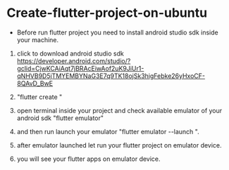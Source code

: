 # Create-flutter-project-on-ubuntu

* Before run flutter project you need to install android studio sdk inside your machine.
1. click to download android studio sdk https://developer.android.com/studio/?gclid=CjwKCAiAqt7jBRAcEiwAof2uK9JiUr1-qNHVB9D5jTMYEMBYNaG3E7q9TK18ojSk3higFebke26yHxoCF-8QAvD_BwE 

1. "flutter create <project name>"
  
2. open terminal inside your project and check available emulator of your android sdk "flutter emulator"

3. and then run launch your emulator "flutter emulator --launch <emulator device name>".
  
4. after emulator launched let run your flutter project on emulator device.

5. you will see your flutter apps on emulator device.
